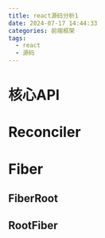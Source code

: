 ```yaml
---
title: react源码分析1
date: 2024-07-17 14:44:33
categories: 前端框架
tags:
  - react
  - 源码
---
```


# 核心API
# Reconciler
# Fiber
## FiberRoot
## RootFiber

